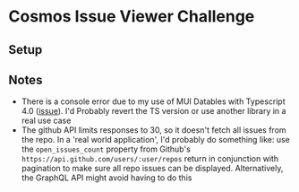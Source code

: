 # Cosmos Issue Viewer Challenge

## Setup

## Notes
- There is a console error due to my use of MUI Datables with Typescript 4.0 ([issue](https://github.com/gregnb/mui-datatables/issues/1261)). I'd Probably revert the TS version or use another library in a real use case
- The github API limits responses to 30, so it doesn't fetch all issues from the repo. In a 'real world application', I'd probably do something like: use the `open_issues_count` property from Github's `https://api.github.com/users/:user/repos` return in conjunction with pagination to make sure all repo issues can be displayed. Alternatively, the GraphQL API might avoid having to do this

